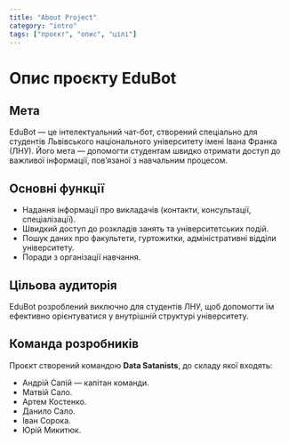 ```yaml
---
title: "About Project"
category: "intro"
tags: ["проєкт", "опис", "цілі"]
---
```


# Опис проєкту EduBot

## Мета
EduBot — це інтелектуальний чат-бот, створений спеціально для студентів Львівського національного університету імені Івана Франка (ЛНУ). Його мета — допомогти студентам швидко отримати доступ до важливої інформації, пов’язаної з навчальним процесом.

## Основні функції
- Надання інформації про викладачів (контакти, консультації, спеціалізації).
- Швидкий доступ до розкладів занять та університетських подій.
- Пошук даних про факультети, гуртожитки, адміністративні відділи університету.
- Поради з організації навчання.

## Цільова аудиторія
EduBot розроблений виключно для студентів ЛНУ, щоб допомогти їм ефективно орієнтуватися у внутрішній структурі університету.

## Команда розробників
Проєкт створений командою **Data Satanists**, до складу якої входять:
- Андрій Сапій — капітан команди.
- Матвій Сало.
- Артем Костенко.
- Данило Сало.
- Іван Сорока.
- Юрій Микитюк.
